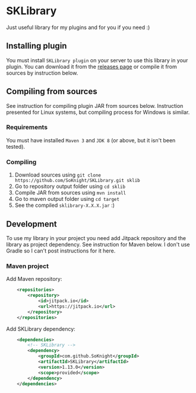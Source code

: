 # SKLibrary
Just useful library for my plugins and for you if you need :)

## Installing plugin
You must install `SKLibrary plugin` on your server to use this library in your plugin.
You can download it from the [releases page](https://github.com/SoKnight/SKLibrary/releases) or 
compile it from sources by instruction below.

## Compiling from sources
See instruction for compiling plugin JAR from sources below. Instruction presented for Linux systems, 
but compiling process for Windows is similar.

### Requirements
You must have installed `Maven 3` and `JDK 8` (or above, but it isn't been tested).

### Compiling
1) Download sources using `git clone https://github.com/SoKnight/SKLibrary.git sklib`
2) Go to repository output folder using `cd sklib`
3) Compile JAR from sources using `mvn install`
4) Go to maven output folder using `cd target`
5) See the compiled `sklibrary-X.X.X.jar` :)

## Development
To use my library in your project you need add Jitpack repository and the library as project dependency. 
See instruction for Maven below. I don't use Gradle so I can't post instructions for it here.

### Maven project
Add Maven repository:
```xml
    <repositories>
        <repository>
            <id>jitpack.io</id>
            <url>https://jitpack.io</url>
        </repository>
    </repositories>
```
Add SKLibrary dependency:
```xml
    <dependencies>
        <!-- SKLibrary -->
        <dependency>
            <groupId>com.github.SoKnight</groupId>
            <artifactId>SKLibrary</artifactId>
            <version>1.13.0</version>
            <scope>provided</scope>
        </dependency>
    </dependencies>
```

